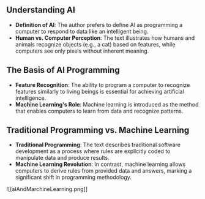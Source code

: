 ## Understanding AI
- **Definition of AI**: The author prefers to define AI as programming a computer to respond to data like an intelligent being.
- **Human vs. Computer Perception**: The text illustrates how humans and animals recognize objects (e.g., a cat) based on features, while computers see only pixels without inherent meaning.

## The Basis of AI Programming
- **Feature Recognition**: The ability to program a computer to recognize features similarly to living beings is essential for achieving artificial intelligence.
- **Machine Learning's Role**: Machine learning is introduced as the method that enables computers to learn from data and recognize patterns.

## Traditional Programming vs. Machine Learning
- **Traditional Programming**: The text describes traditional software development as a process where rules are explicitly coded to manipulate data and produce results.
- **Machine Learning Revolution**: In contrast, machine learning allows computers to derive rules from provided data and answers, marking a significant shift in programming methodology.

![[aIAndMarchineLearning.png]]